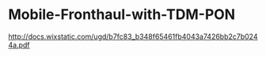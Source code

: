 # Mobile-Fronthaul-with-TDM-PON
http://docs.wixstatic.com/ugd/b7fc83_b348f65461fb4043a7426bb2c7b0244a.pdf
